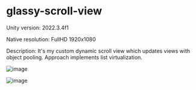 # glassy-scroll-view
Unity version: 2022.3.4f1

Native resolution: FullHD 1920x1080

Description: It's my custom dynamic scroll view which updates views with object pooling. Approach implements list virtualization.


![image](https://github.com/karolnowak98/glassy-scroll-view/assets/74615234/3ef56ebc-6a35-4ce8-9587-6a7f64b45bb7)


![image](https://github.com/karolnowak98/glassy-scroll-view/assets/74615234/bb4e18a3-c014-49af-a2e5-d17e15f5f05e)
